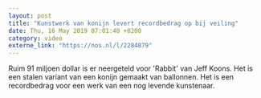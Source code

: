 ```yaml
---
layout: post
title: "Kunstwerk van konijn levert recordbedrag op bij veiling"
date: Thu, 16 May 2019 07:01:40 +0200
category: video
externe_link: "https://nos.nl/l/2284879"
---
```


Ruim 91 miljoen dollar is er neergeteld voor 'Rabbit' van Jeff Koons. Het is een stalen variant van een konijn gemaakt van ballonnen. Het is een recordbedrag voor een werk van een nog levende kunstenaar.
